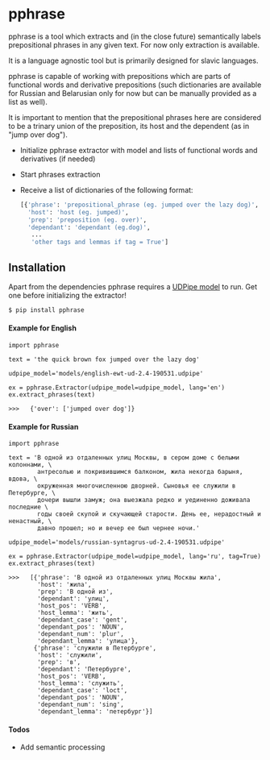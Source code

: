 # pphrase
pphrase is a tool which extracts and (in the close future) semantically labels prepositional phrases in any given text.
For now only extraction is available.

It is a language agnostic tool but is primarily designed for slavic languages.

pphrase is capable of working with prepositions which are parts of funсtional words and derivative prepositions (such dictionaries are available for Russian and Belarusian only for now but can be manually provided as a list as well).

It is important to mention that the prepositional phrases here are considered to be a trinary union of the preposition, its host and the dependent (as in "jump over dog").

  - Initialize pphrase extractor with model and lists of functional words and derivatives (if needed)
  - Start phrases extraction
  - Receive a list of dictionaries of the following format:
    
    ```python
    [{'phrase': 'prepositional_phrase (eg. jumped over the lazy dog)', 
      'host': 'host (eg. jumped)',
      'prep': 'preposition (eg. over)',
      'dependant': 'dependant (eg.dog)',
       ...
       'other tags and lemmas if tag = True']
    ```


## Installation

Apart from the dependencies pphrase requires a [UDPipe model](https://ufal.mff.cuni.cz/udpipe/models) to run. Get one before initializing the extractor!

```sh
$ pip install pphrase
```

#### Example for English
```
import pphrase

text = 'the quick brown fox jumped over the lazy dog'

udpipe_model='models/english-ewt-ud-2.4-190531.udpipe'

ex = pphrase.Extractor(udpipe_model=udpipe_model, lang='en')
ex.extract_phrases(text)

>>>   {'over': ['jumped over dog']}
``` 

#### Example for Russian 
```
import pphrase

text = 'В одной из отдаленных улиц Москвы, в сером доме с белыми колоннами, \
        антресолью и покривившимся балконом, жила некогда барыня, вдова, \
        окруженная многочисленною дворней. Сыновья ее служили в Петербурге, \
        дочери вышли замуж; она выезжала редко и уединенно доживала последние \
        годы своей скупой и скучающей старости. День ее, нерадостный и ненастный, \
        давно прошел; но и вечер ее был чернее ночи.'

udpipe_model='models/russian-syntagrus-ud-2.4-190531.udpipe'

ex = pphrase.Extractor(udpipe_model=udpipe_model, lang='ru', tag=True)
ex.extract_phrases(text)

>>>   [{'phrase': 'В одной из отдаленных улиц Москвы жила',
        'host': 'жила',
        'prep': 'В одной из',
        'dependant': 'улиц',
        'host_pos': 'VERB',
        'host_lemma': 'жить',
        'dependant_case': 'gent',
        'dependant_pos': 'NOUN',
        'dependant_num': 'plur',
        'dependant_lemma': 'улица'},
       {'phrase': 'служили в Петербурге',
        'host': 'служили',
        'prep': 'в',
        'dependant': 'Петербурге',
        'host_pos': 'VERB',
        'host_lemma': 'служить',
        'dependant_case': 'loct',
        'dependant_pos': 'NOUN',
        'dependant_num': 'sing',
        'dependant_lemma': 'петербург'}]
```

#### Todos

 - Add semantic processing
